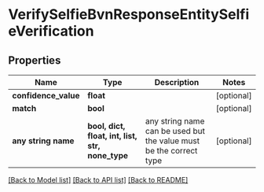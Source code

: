 # VerifySelfieBvnResponseEntitySelfieVerification


## Properties
Name | Type | Description | Notes
------------ | ------------- | ------------- | -------------
**confidence_value** | **float** |  | [optional] 
**match** | **bool** |  | [optional] 
**any string name** | **bool, dict, float, int, list, str, none_type** | any string name can be used but the value must be the correct type | [optional]

[[Back to Model list]](../README.md#documentation-for-models) [[Back to API list]](../README.md#documentation-for-api-endpoints) [[Back to README]](../README.md)


